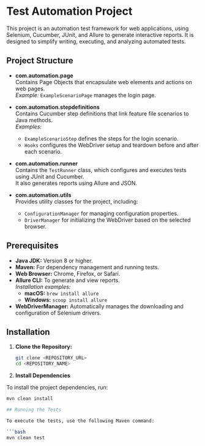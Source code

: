 # Test Automation Project

This project is an automation test framework for web applications, using Selenium, Cucumber, JUnit, and Allure to generate interactive reports. It is designed to simplify writing, executing, and analyzing automated tests.

## Project Structure

- **com.automation.page**  
  Contains Page Objects that encapsulate web elements and actions on web pages.  
  *Example:* `ExampleScenarioPage` manages the login page.

- **com.automation.stepdefinitions**  
  Contains Cucumber step definitions that link feature file scenarios to Java methods.  
  *Examples:*  
  - `ExampleScenarioStep` defines the steps for the login scenario.  
  - `Hooks` configures the WebDriver setup and teardown before and after each scenario.

- **com.automation.runner**  
  Contains the `TestRunner` class, which configures and executes tests using JUnit and Cucumber.  
  It also generates reports using Allure and JSON.

- **com.automation.utils**  
  Provides utility classes for the project, including:  
  - `ConfigurationManager` for managing configuration properties.  
  - `DriverManager` for initializing the WebDriver based on the selected browser.

## Prerequisites

- **Java JDK:** Version 8 or higher.
- **Maven:** For dependency management and running tests.
- **Web Browser:** Chrome, Firefox, or Safari.
- **Allure CLI:** To generate and view reports.  
  *Installation examples:*  
  - **macOS:** `brew install allure`  
  - **Windows:** `scoop install allure`
- **WebDriverManager:** Automatically manages the downloading and configuration of Selenium drivers.

## Installation

1. **Clone the Repository:**

   ```bash
   git clone <REPOSITORY_URL>
   cd <REPOSITORY_NAME>
   
2. **Install Dependencies**

To install the project dependencies, run:

```bash
mvn clean install

## Running the Tests

To execute the tests, use the following Maven command:

```bash
mvn clean test


